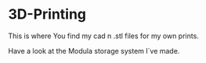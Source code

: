 # 3D-Printing
This is where You find my cad n .stl files for my own prints.

Have a look at the Modula storage system I´ve made.
